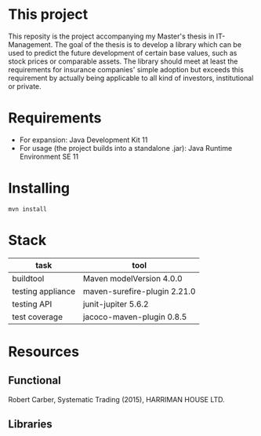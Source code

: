 # This project
This reposity is the project accompanying my Master's thesis in IT-Management. The goal of the thesis is to develop a library which can be used to predict the future development of certain base values, such as stock prices or comparable assets. The library should meet at least the requirements for insurance companies' simple adoption but exceeds this requirement by actually being applicable to all kind of investors, institutional or private.

# Requirements
* For expansion: Java Development Kit 11
* For usage (the project builds into a standalone .jar): Java Runtime Environment SE 11

# Installing
```mvn install```

# Stack
| task | tool |
| --- | --- |
| buildtool | Maven modelVersion 4.0.0 |
| testing appliance | maven-surefire-plugin 2.21.0 |
| testing API | junit-jupiter 5.6.2 |
| test coverage | jacoco-maven-plugin 0.8.5 |

# Resources
## Functional
Robert Carber, Systematic Trading (2015), HARRIMAN HOUSE LTD.

## Libraries
